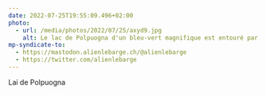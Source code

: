 ```yaml
---
date: 2022-07-25T19:55:09.496+02:00
photo:
  - url: /media/photos/2022/07/25/axyd9.jpg
    alt: Le lac de Polpuogna d'un bleu-vert magnifique est entouré par les montagne du col de l'Albula
mp-syndicate-to:
  - https://mastodon.alienlebarge.ch/@alienlebarge
  - https://twitter.com/alienlebarge
---
```

Lai de Polpuogna
